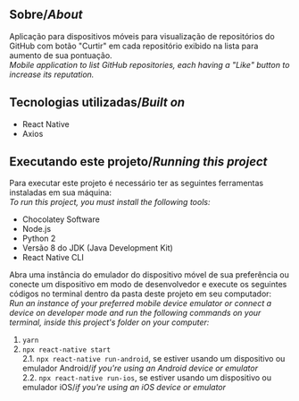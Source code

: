 ## Sobre/*About*
Aplicação para dispositivos móveis para visualização de repositórios do GitHub com botão "Curtir" em cada repositório exibido na lista para aumento de sua pontuação.  
*Mobile application to list GitHub repositories, each having a "Like" button to increase its reputation.*

## Tecnologias utilizadas/*Built on*
- React Native
- Axios

## Executando este projeto/*Running this project*
Para executar este projeto é necessário ter as seguintes ferramentas instaladas em sua máquina:  
*To run this project, you must install the following tools:*
- Chocolatey Software
- Node.js
- Python 2
- Versão 8 do JDK (Java Development Kit)
- React Native CLI

Abra uma instância do emulador do dispositivo móvel de sua preferência ou conecte um dispositivo em modo de desenvolvedor e execute os seguintes códigos no terminal dentro da pasta deste projeto em seu computador:  
*Run an instance of your preferred mobile device emulator or connect a device on developer mode and run the following commands on your terminal, inside this project's folder on your computer:*  
1. `yarn`  
2. `npx react-native start`  
2.1. `npx react-native run-android`, se estiver usando um dispositivo ou emulador Android/*if you're using an Android device or emulator*  
2.2. `npx react-native run-ios`, se estiver usando um dispositivo ou emulador iOS/*if you're using an iOS device or emulator*
